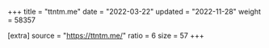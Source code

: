 +++
title = "ttntm.me"
date = "2022-03-22"
updated = "2022-11-28"
weight = 58357

[extra]
source = "https://ttntm.me/"
ratio = 6
size = 57
+++
